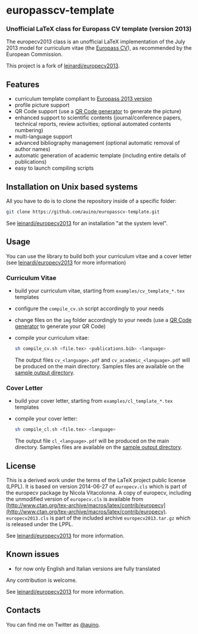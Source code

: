 # europasscv-template
### Unofficial LaTeX class for Europass CV template (version 2013)

The europecv2013 class is an unofficial LaTeX implementation of the July 2013 model for curriculum vitae (the [Europass CV](https://europass.cedefop.europa.eu/en/about)), as recommended by the European Commission.

This project is a fork of [leinardi/europecv2013](https://github.com/leinardi/europecv2013).

## Features

* curriculum template compliant to [Europass 2013 version](https://europass.cedefop.europa.eu/en/about)
* profile picture support
* QR Code support (use a [QR Code generator](http://goqr.me/#t=vcard) to generate the picture)
* enhanced support to scientific contents (journal/conference papers, technical reports, review activities; optional automated contents numbering)
* multi-language support
* advanced bibliography management (optional automatic removal of author names)
* automatic generation of academic template (including entire details of publications)
* easy to launch compiling scripts

## Installation on Unix based systems

All you have to do is to clone the repository inside of a specific folder:

```sh
git clone https://github.com/auino/europasscv-template.git
```

See [leinardi/europecv2013](https://github.com/leinardi/europecv2013) for an installation "at the system level".

## Usage

You can use the library to build both your curriculum vitae and a cover letter (see [leinardi/europecv2013](https://github.com/leinardi/europecv2013) for more information)

### Curriculum Vitae

* build your curriculum vitae, starting from `examples/cv_template_*.tex` templates
* configure the `compile_cv.sh` script accordingly to your needs
* change files on the `img` folder accordingly to your needs (use a [QR Code generator](http://goqr.me/#t=vcard) to generate your QR Code)
* compile your curriculum vitae:

  ```sh
  sh compile_cv.sh <file.tex> <publications.bib> <language>
  ```

  The output files `cv_<language>.pdf` and `cv_academic_<language>.pdf` will be produced on the main directory.
  Samples files are available on the [sample output directory](https://github.com/auino/europasscv-template/tree/master/examples/output).

### Cover Letter

* build your cover letter, starting from `examples/cl_template_*.tex` templates
* compile your cover letter:

  ```sh
  sh compile_cl.sh <file.tex> <language>
  ```

  The output file `cl_<language>.pdf` will be produced on the main directory.
  Samples files are available on the [sample output directory](https://github.com/auino/europasscv-template/tree/master/examples/output).

## License

This is a derived work under the terms of the LaTeX project public license (LPPL).
It is based on version 2014-06-27 of `europecv.cls` which is part of the europecv package by Nicola Vitacolonna.
A copy of europecv, including the unmodified version of `europecv.cls` is available  from [http://www.ctan.org/tex-archive/macros/latex/contrib/europecv](http://www.ctan.org/tex-archive/macros/latex/contrib/europecv).
`europecv2013.cls` is part of the included archive `europecv2013.tar.gz` which is released under the LPPL.

See [leinardi/europecv2013](https://github.com/leinardi/europecv2013) for more information.

## Known issues

* for now only English and Italian versions are fully translated

Any contribution is welcome.

See [leinardi/europecv2013](https://github.com/leinardi/europecv2013) for more information.

## Contacts

You can find me on Twitter as [@auino](https://twitter.com/auino).
